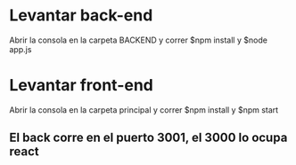 # Levantar back-end

Abrir la consola en la carpeta BACKEND y correr $npm install y $node app.js

# Levantar front-end

Abrir la consola en la carpeta principal y correr $npm install y $npm start

## El back corre en el puerto 3001, el 3000 lo ocupa react
